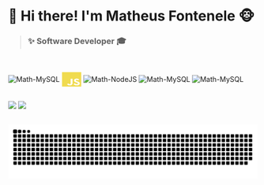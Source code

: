 # 👋 **Hi there! I'm Matheus Fontenele** :monkey_face:
>### ✨ Software Developer 🎓

##

<div style="display: inline_block"><br>
  <img align="center" alt="Math-MySQL" height="30" width="40" src="https://cdn.jsdelivr.net/gh/devicons/devicon/icons/java/java-original.svg" />
  <img align="center" alt="Math-Js" height="30" width="40" src="https://raw.githubusercontent.com/devicons/devicon/master/icons/javascript/javascript-plain.svg">
  <img align="center" alt="Math-NodeJS" height="30" width="40" src="https://cdn.jsdelivr.net/gh/devicons/devicon/icons/nodejs/nodejs-original.svg" />
    <img align="center" alt="Math-MySQL" height="30" width="40" src="https://cdn.jsdelivr.net/gh/devicons/devicon/icons/mysql/mysql-original.svg" />
  <img align="center" alt="Math-MySQL" height="30" width="40" src="https://cdn.jsdelivr.net/gh/devicons/devicon/icons/react/react-original.svg" />
  
  ##
 
<div> 
  <a href = "https://mail.google.com/mail/u/0/?fs=1&tf=cm&source=mailto&to=matheusfontenele979700@gmail.com"><img src="https://img.shields.io/badge/Gmail-D14836?style=for-the-badge&logo=gmail&logoColor=white" target="_blank"></a>
  <a href="https://www.linkedin.com/in/matheus-fontenele-2a40a4175/" target="_blank"><img src="https://img.shields.io/badge/-LinkedIn-%230077B5?style=for-the-badge&logo=linkedin&logoColor=white" target="_blank"></a> 
</div>

##

<picture>
  <source
    media="(prefers-color-scheme: dark)"
    srcset="https://raw.githubusercontent.com/platane/snk/output/github-contribution-grid-snake-dark.svg"
  />
  <source
    media="(prefers-color-scheme: light)"
    srcset="https://raw.githubusercontent.com/platane/snk/output/github-contribution-grid-snake.svg"
  />
  <img
    alt="github contribution grid snake animation"
    src="https://raw.githubusercontent.com/platane/snk/output/github-contribution-grid-snake.svg"
  />
</picture>
